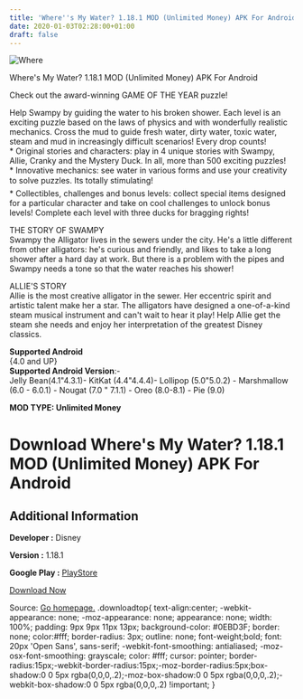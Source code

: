 ```yaml
---
title: 'Where''s My Water? 1.18.1 MOD (Unlimited Money) APK For Android'
date: 2020-01-03T02:28:00+01:00
draft: false
---
```


![Where](https://i1.wp.com/apkhome.net/wp-content/uploads/2020/01/Wheres-My-Water-1.18.1-MOD-Unlimited-Money.jpg "Where")

  

Where's My Water? 1.18.1 MOD (Unlimited Money) APK For Android

Check out the award-winning GAME OF THE YEAR puzzle!

Help Swampy by guiding the water to his broken shower. Each level is an exciting puzzle based on the laws of physics and with wonderfully realistic mechanics. Cross the mud to guide fresh water, dirty water, toxic water, steam and mud in increasingly difficult scenarios! Every drop counts!  
\* Original stories and characters: play in 4 unique stories with Swampy, Allie, Cranky and the Mystery Duck. In all, more than 500 exciting puzzles!  
\* Innovative mechanics: see water in various forms and use your creativity to solve puzzles. Its totally stimulating!  
\* Collectibles, challenges and bonus levels: collect special items designed for a particular character and take on cool challenges to unlock bonus levels! Complete each level with three ducks for bragging rights!

THE STORY OF SWAMPY  
Swampy the Alligator lives in the sewers under the city. He's a little different from other alligators: he's curious and friendly, and likes to take a long shower after a hard day at work. But there is a problem with the pipes and Swampy needs a tone so that the water reaches his shower!

ALLIE'S STORY  
Allie is the most creative alligator in the sewer. Her eccentric spirit and artistic talent make her a star. The alligators have designed a one-of-a-kind steam musical instrument and can't wait to hear it play! Help Allie get the steam she needs and enjoy her interpretation of the greatest Disney classics.

**Supported Android**  
{4.0 and UP}  
**Supported Android Version**:-  
Jelly Bean(4.1"4.3.1)- KitKat (4.4"4.4.4)- Lollipop (5.0"5.0.2) - Marshmallow (6.0 - 6.0.1) - Nougat (7.0 " 7.1.1) - Oreo (8.0-8.1) - Pie (9.0)

**MOD TYPE: Unlimited Money**

Download Where's My Water? 1.18.1 MOD (Unlimited Money) APK For Android
=======================================================================

Additional Information
----------------------

**Developer :** Disney

**Version :** 1.18.1

**Google Play :** [PlayStore](https://play.google.com/store/apps/details?id=com.disney.WMW)

  

[Download Now](https://store4app.co/post/wheres-my-water-1-18-1-mod-unlimited-money-apk-for-android_1577978561)

  
Source: [Go homepage.](https://store4app.co/post/wheres-my-water-1-18-1-mod-unlimited-money-apk-for-android_1577978561) .downloadtop{ text-align:center; -webkit-appearance: none; -moz-appearance: none; appearance: none; width: 100%; padding: 9px 9px 11px 13px; background-color: #0EBD3F; border: none; color:#fff; border-radius: 3px; outline: none; font-weight;bold; font: 20px 'Open Sans', sans-serif; -webkit-font-smoothing: antialiased; -moz-osx-font-smoothing: grayscale; color: #fff; cursor: pointer; border-radius:15px;-webkit-border-radius:15px;-moz-border-radius:5px;box-shadow:0 0 5px rgba(0,0,0,.2);-moz-box-shadow:0 0 5px rgba(0,0,0,.2);-webkit-box-shadow:0 0 5px rgba(0,0,0,.2) !important; }